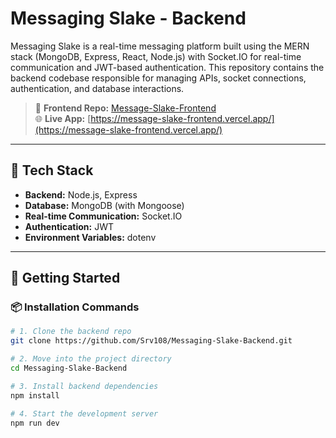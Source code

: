 # Messaging Slake - Backend

Messaging Slake is a real-time messaging platform built using the MERN stack (MongoDB, Express, React, Node.js) with Socket.IO for real-time communication and JWT-based authentication. This repository contains the backend codebase responsible for managing APIs, socket connections, authentication, and database interactions.

> 🔗 **Frontend Repo:** [Message-Slake-Frontend](https://github.com/Srv108/Message-Slake-Frontend)  
> 🌐 **Live App:** [https://message-slake-frontend.vercel.app/](https://message-slake-frontend.vercel.app/)

---

## 🧰 Tech Stack

- **Backend:** Node.js, Express
- **Database:** MongoDB (with Mongoose)
- **Real-time Communication:** Socket.IO
- **Authentication:** JWT
- **Environment Variables:** dotenv

---

## 🚀 Getting Started

### 📦 Installation Commands

```bash
# 1. Clone the backend repo
git clone https://github.com/Srv108/Messaging-Slake-Backend.git

# 2. Move into the project directory
cd Messaging-Slake-Backend

# 3. Install backend dependencies
npm install

# 4. Start the development server
npm run dev


